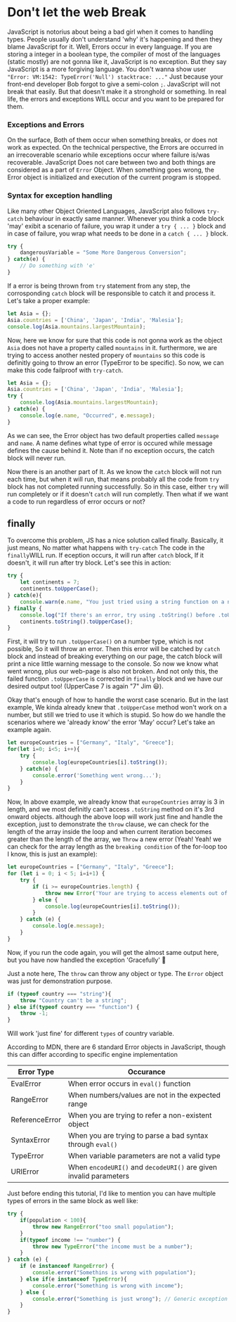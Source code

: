 # Don't let the web Break

JavaScript is notorius about being a bad girl when it comes to handling types. People usually don't understand 'why' it's happening and then they blame JavaScript for it. Well, Errors occur in every language. If you are storing a integer in a boolean type, the compiler of most of the languages (static mostly) are not gonna like it, JavaScript is no exception. But they say JavaScript is a more forgiving language. You don't wanna show user `"Error: VM:1542: TypeError('Null') stacktrace: ..."` Just because your front-end developer Bob forgot to give a semi-colon `;`. JavaScript will not break that easily. But that doesn't make it a stronghold or something. In real life, the errors and exceptions WILL occur and you want to be prepared for them. 

### Exceptions and Errors
On the surface, Both of them occur when something breaks, or does not work as expected. On the technical perspective, the Errors are occurred in an irrecoverable scenario while exceptions occur where failure is/was recoverable. JavaScript Does not care between two and both things are considered as a part of `Error` Object. When something goes wrong, the Error object is initialized and execution of the current program is stopped.

### Syntax for exception handling
Like many other Object Oriented Languages, JavaScript also follows `try-catch` behaviour in exactly same manner. Whenever you think a code block 'may' exibit a scenario of failure, you wrap it under a `try { ... }` block and in case of failure, you wrap what needs to be done in a `catch { ... }` block.
```js
try {
    dangerousVariable = "Some More Dangerous Conversion";
} catch(e) {
    // Do something with 'e'
}
```
If a error is being thrown from `try` statement from any step, the corrosponding `catch` block will be responsible to catch it and process it.
Let's take a proper example:
```js
let Asia = {};
Asia.countries = ['China', 'Japan', 'India', 'Malesia'];
console.log(Asia.mountains.largestMountain);
```
Now, here we know for sure that this code is not gonna work as the object `Asia` does not have a property called `mountains` in it. furthermore, we are trying to access another nested propery of `mountains` so this code is definitly going to throw an error (TypeError to be specific). So now, we can make this code failproof with `try-catch`.
```js
let Asia = {};
Asia.countries = ['China', 'Japan', 'India', 'Malesia'];
try {
    console.log(Asia.mountains.largestMountain);
} catch(e) {
    console.log(e.name, "Occurred", e.message);
}
```
As we can see, the Error object has two default properties called `message` and `name`. A name defines what type of error is occured while message defines the cause behind it. Note than if no exception occurs, the catch block will never run. 

Now there is an another part of It. As we know the `catch` block will not run each time, but when it will run, that means probably all the code from `try` block has not completed running successfully. So in this case, either `try` will run completely or if it doesn't `catch` will run completly. Then what if we want a code to run regardless of error occurs or not?

## finally
To overcome this problem, JS has a nice solution called finally. Basically, it just means, No matter what happens with `try-catch` The code in the `finally`WILL run. If eception occurs, it will run after `catch` block, If it doesn't, it will run after try block. Let's see this in action:
```js
try {
    let continents = 7;
    continents.toUpperCase();
} catch(e){
    console.warn(e.name, "You just tried using a string function on a number");
} finally {
    console.log("If there's an error, try using .toString() before .toUpperCase()");
    continents.toString().toUpperCase();
}
```

First, it will try to run `.toUpperCase()` on a number type, which is not possible, So it will throw an error. Then this error will be catched by `catch` block and instead of breaking everything on our page, the catch block will print a nice little warning message to the console. So now we know what went wrong, plus our web-page is also not broken. And not only this, the failed function `.toUpperCase` is corrected in `finally` block and we have our desired output too! (UpperCase 7 is again "7" Jim :smiley:). 

Okay that's enough of how to handle the worst case scenario. But in the last example, We kinda already knew that `.toUpperCase` method won't work on a number, but still we tried to use it which is stupid. So how do we handle the scenarios where we 'already know' the error 'May' occur? Let's take an example again.

```js
let europeCountries = ["Germany", "Italy", "Greece"];
for(let i=0; i<5; i++){
    try {
        console.log(europeCountries[i].toString());
    } catch(e) {
        console.error('Something went wrong...');
    }
}
```
Now, In above example, we already know that `europeCountries` array is 3 in length, and we most definitly can't access `.toString` method on it's 3rd onward objects. although the above loop will work just fine and handle the exception, just to demonstrate the `throw` clause, we can check for the length of the array inside the loop and when current iteration becomes greater than the length of the array, we `Throw` a new error (Yeah! Yeah! we can check for the array length as the `breaking condition` of the for-loop too I know, this is just an example):

```js
let europeCountries = ["Germany", "Italy", "Greece"];
for (let i = 0; i < 5; i=i+1) {
    try {
        if (i >= europeCountries.length) {
            throw new Error('Your are trying to access elements out of my scope');
        } else {
            console.log(europeCountries[i].toString());
        }
    } catch (e) {
        console.log(e.message);
    }
}
```
Now, if you run the code again, you will get the almost same output here, but you have now handled the exception 'Gracefully' :crown:

Just a note here, The `throw` can throw any object or type. The `Error` object was just for demonstration purpose.
```js
if (typeof country === "string"){
    throw "Country can't be a string";
} else if(typeof country === "function") {
    throw -1;
}
```
Will work 'just fine' for different `types` of country variable. 

According to MDN, there are 6 standard Error objects in JavaScript, though this can differ according to specific engine implementation

| Error Type      | Occurance                                                         |  
| --------------- |------------------------------------------------------------------ |
| EvalError       | When error occurs in `eval()` function                            | 
| RangeError      | When numbers/values are not in the expected range                 |
| ReferenceError  | When you are trying to refer a non-existent object                |
| SyntaxError     | When you are trying to parse a bad syntax through `eval()`        |
| TypeError       | When variable parameters are not a valid type                     |
| URIError        | When `encodeURI()` and `decodeURI()` are given invalid parameters |


Just before ending this tutorial, I'd like to mention you can have multiple types of errors in the same block as well like:
```js
try {
    if(population < 100){
        throw new RangeError("too small population");
    }
    if(typeof income !== "number") {
        throw new TypeError("the income must be a number");
    }
} catch (e) {
    if (e instanceof RangeError) {
        console.error("Somethins is wrong with population");
    } else if(e instanceof TypeError){
        console.error("Something is wrong with income");
    } else {
        console.error("Something is just wrong"); // Generic exception
    }
}
```